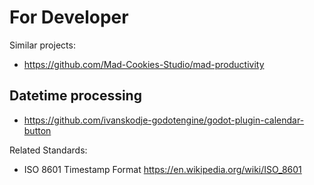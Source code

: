 # For Developer

Similar projects:

- <https://github.com/Mad-Cookies-Studio/mad-productivity>

## Datetime processing

- <https://github.com/ivanskodje-godotengine/godot-plugin-calendar-button>

Related Standards:

- ISO 8601 Timestamp Format <https://en.wikipedia.org/wiki/ISO_8601>

